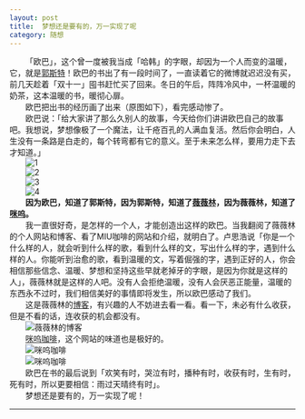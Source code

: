 ```yaml
---
layout: post  
title:  梦想还是要有的，万一实现了呢  
category: 随想  
---
```

&emsp;&emsp;「欧巴」，这个曾一度被我当成「哈韩」的字眼，却因为一个人而变的温暖，它，就是[郭斯特](http://baike.baidu.com/view/8799882.htm)！欧巴的书出了有一段时间了，一直读着它的微博就迟迟没有买，前几天趁着「双十一」囤书赶忙买了回来。冬日的午后，阵阵冷风中，一杯温暖的奶茶，这本温暖的书，暖彻心扉。    
&emsp;&emsp;欧巴把出书的经历画了出来（原图如下），看完感动惨了。  
&emsp;&emsp;欧巴说：「给大家讲了那么久别人的故事，今天给你们讲讲欧巴自己的故事吧。我想说，梦想像极了一个魔法，让千疮百孔的人满血复活。然后你会明白，人生没有一条路是白走的，每个转弯都有它的意义。至于未来怎么样，要用力走下去才知道。」  
&emsp;&emsp;![1](http://ww1.sinaimg.cn/large/71b2cbb3gw1eggghaej0yj20c84mck8n.jpg)  
&emsp;&emsp;![2](http://ww3.sinaimg.cn/large/71b2cbb3gw1eggghdg86hj20c84lend7.jpg)  
&emsp;&emsp;![3](http://ww4.sinaimg.cn/mw690/71b2cbb3gw1egggheangwj20c84fg4e3.jpg)  
&emsp;&emsp;![4](http://ww2.sinaimg.cn/mw690/71b2cbb3gw1eggghf6zi7j20c83pcws1.jpg)   
&emsp;&emsp;**因为欧巴，知道了郭斯特，因为郭斯特，知道了[薇薇林](http://www.viviling.com)，因为薇薇林，知道了[咪呜](http://miucafe.com)。**  
&emsp;&emsp;我一直很好奇，是怎样的一个人，才能创造出这样的欧巴。当我翻阅了薇薇林的个人网站和博客、看了MIU咖啡的网站和介绍，就明白了。卢思浩说「你是一个什么样的人，就会听到什么样的歌，看到什么样的文，写出什么样的字，遇到什么样的人。你能听到治愈的歌，看到温暖的文，写着倔强的字，遇到正好的人，你会相信那些信念、温暖、梦想和坚持这些早就老掉牙的字眼，是因为你就是这样的人」，薇薇林就是这样的人吧。没有人会拒绝温暖，没有人会厌恶正能量，温暖的东西永不过时，我们相信美好的事情即将发生，所以欧巴感动了我们。    
&emsp;&emsp;这是薇薇林的[博客](http://viviling.com)，有兴趣的人不妨进去看一看。看一下，未必有什么收获，但是不看的话，连收获的机会都没有。  
&emsp;&emsp;![薇薇林的博客](http://vivlong.qiniudn.com/github/2014111403.jpg?imageView2/2/w/300)  
&emsp;&emsp;[咪呜咖啡](http://miucafe.com)，这个网站的味道也是极好的。  
&emsp;&emsp;![咪呜咖啡](http://vivlong.qiniudn.com/github/2014111402.jpg?imageView2/2/w/300)   
&emsp;&emsp;![咪呜咖啡](http://vivlong.qiniudn.com/github/2014111401.jpg?imageView2/2/w/300)   
&emsp;&emsp;欧巴在书的最后说到「欢笑有时，哭泣有时，播种有时，收获有时，生有时，死有时，所以更要相信：雨过天晴终有时」。  
&emsp;&emsp;梦想还是要有的，万一实现了呢！   
- - -
